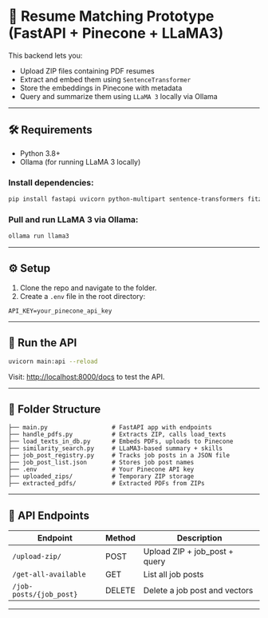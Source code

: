 # 📄 Resume Matching Prototype (FastAPI + Pinecone + LLaMA3)

This backend lets you:

- Upload ZIP files containing PDF resumes
- Extract and embed them using `SentenceTransformer`
- Store the embeddings in Pinecone with metadata
- Query and summarize them using `LLaMA 3` locally via Ollama

---

## 🛠 Requirements

- Python 3.8+
- Ollama (for running LLaMA 3 locally)

### Install dependencies:
```bash
pip install fastapi uvicorn python-multipart sentence-transformers fitz pinecone-client python-dotenv requests
```

### Pull and run LLaMA 3 via Ollama:
```bash
ollama run llama3
```

---

## ⚙️ Setup

1. Clone the repo and navigate to the folder.
2. Create a `.env` file in the root directory:

```
API_KEY=your_pinecone_api_key
```

---

## 🚀 Run the API

```bash
uvicorn main:api --reload
```

Visit: [http://localhost:8000/docs](http://localhost:8000/docs) to test the API.

---

## 📂 Folder Structure

```
├── main.py                  # FastAPI app with endpoints
├── handle_pdfs.py           # Extracts ZIP, calls load_texts
├── load_texts_in_db.py      # Embeds PDFs, uploads to Pinecone
├── similarity_search.py     # LLaMA3-based summary + skills
├── job_post_registry.py     # Tracks job posts in a JSON file
├── job_post_list.json       # Stores job post names
├── .env                     # Your Pinecone API key
├── uploaded_zips/           # Temporary ZIP storage
├── extracted_pdfs/          # Extracted PDFs from ZIPs
```

---

## 📌 API Endpoints

| Endpoint                    | Method | Description                          |
|-----------------------------|--------|--------------------------------------|
| `/upload-zip/`              | POST   | Upload ZIP + job_post + query        |
| `/get-all-available`        | GET    | List all job posts                   |
| `/job-posts/{job_post}`     | DELETE | Delete a job post and vectors        |

---
